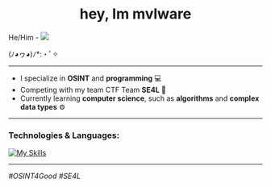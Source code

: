 <h1 style="text-align: center;">hey, Im mvlware </h1>

He/Him - ![](https://komarev.com/ghpvc/?username=mvlwarekekw)

(ﾉ◕ヮ◕)ﾉ*:・ﾟ✧

<hr>

- I specialize in <b>OSINT</b> and <b>programming</b> 💻
- Competing with my team CTF Team <b>SE4L</b> 🦭
- Currently learning <b>computer science</b>, such as <b>algorithms</b> and <b>complex data types</b> ⚙️

<hr>

<h3>Technologies & Languages:</h3>

[![My Skills](https://skillicons.dev/icons?i=py,ts,kotlin,mongodb,mysql,sqlite,flask,html,css,js,vue,vite,firebase,tailwind,git,github,docker,nginx,linux,cloudflare)](https://skillicons.dev)

<hr>

<i>#OSINT4Good #SE4L</i>
